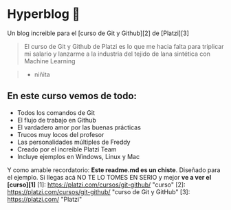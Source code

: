 # Hyperblog 💚
Un blog increible para el [curso de Git y Github][2] de [Platzi][3]
> El curso de Git y Github de Platzi es lo que me hacia falta para triplicar mi salario y lanzarme a la industria del tejido de lana sintética con Machine Learning

> - niñita

## En este curso vemos de todo:
* Todos los comandos de Git
* El flujo de trabajo en Github
* El vardadero amor por las buenas prácticas
* Trucos muy locos del profesor
* Las personalidades múltiples de Freddy
* Creado por el increible Platzi Team
* Incluye ejemplos en Windows, Linux y Mac


Y como amable recordatorio: **Este readme.md es un chiste**. Diseñado para el ejemplo. Si llegas acá NO TE LO TOMES EN SERIO y mejor **ve a ver el [curso][1]**
[1]: https://platzi.com/cursos/git-github/ "curso"
[2]: https://platzi.com/cursos/git-github/ "curso de Git y GitHub"
[3]: https://platzi.com/ "Platzi"